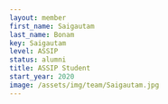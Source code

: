 ```yaml
---
layout: member
first_name: Saigautam
last_name: Bonam
key: Saigautam
level: ASSIP
status: alumni
title: ASSIP Student
start_year: 2020
image: /assets/img/team/Saigautam.jpg
---
```

